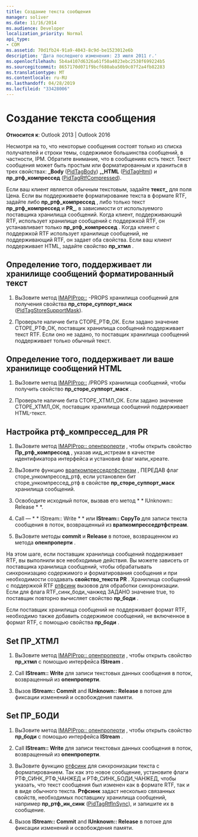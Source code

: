 ```yaml
---
title: Создание текста сообщения
manager: soliver
ms.date: 11/16/2014
ms.audience: Developer
localization_priority: Normal
api_type:
- COM
ms.assetid: 70d1fb24-91a9-4043-8c9d-be1523012e6b
description: 'Дата последнего изменения: 23 июля 2011 г.'
ms.openlocfilehash: 5b4a4107d6326a61f50a4023ebc2538f699224b5
ms.sourcegitcommit: 8657170d071f9bcf680aba50b9c07f2a4fb82283
ms.translationtype: MT
ms.contentlocale: ru-RU
ms.lasthandoff: 04/28/2019
ms.locfileid: "33428006"
---
```

# <a name="creating-message-text"></a>Создание текста сообщения

**Относится к**: Outlook 2013 | Outlook 2016 
  
Несмотря на то, что некоторые сообщения состоят только из списка получателей и строки темы, содержимое большинства сообщений, в частности, IPM. Обратите внимание, что в сообщениях есть текст. Текст сообщения может быть простым или форматированным и храниться в трех свойствах: **\_Body** ([PidTagBody](pidtagbody-canonical-property.md)) **,\_HTML** ([PidTagHtml](pidtaghtml-canonical-property.md)) и **пр_ртф_компрессед** ([PidTagRtfCompressed](pidtagrtfcompressed-canonical-property.md)). 

Если ваш клиент является обычным текстовым, задайте **текст\_** для поля Цена. Если вы поддерживаете форматирование текста в формате RTF, задайте либо **пр_ртф_компрессед** , либо только текст **пр_ртф_компрессед** и **PR\_**, в зависимости от используемого поставщика хранилища сообщений. Когда клиент, поддерживающий RTF, использует хранилище сообщений с поддержкой RTF, он устанавливает только **пр_ртф_компрессед** . Когда клиент с поддержкой RTF использует хранилище сообщений, не поддерживающий RTF, он задает оба свойства. Если ваш клиент поддерживает HTML, задайте свойство **пр_хтмл** . 
  
## <a name="determine-whether-your-message-store-supports-rich-text-format"></a>Определение того, поддерживает ли хранилище сообщений форматированный текст
  
1. ВыЗовите метод [IMAPIProp::](imapiprop-getprops.md) -PROPS хранилища сообщений для получения свойства **пр_сторе_суппорт_маск** ([PidTagStoreSupportMask](pidtagstoresupportmask-canonical-property.md)).
    
2. Проверьте наличие бита СТОРЕ_РТФ_ОК. Если задано значение СТОРЕ_РТФ_ОК, поставщик хранилища сообщений поддерживает текст RTF. Если оно не задано, то поставщик хранилища сообщений поддерживает только обычный текст.
    
## <a name="determine-whether-your-message-store-supports-html"></a>Определение того, поддерживает ли ваше хранилище сообщений HTML
  
1. ВыЗовите метод [IMAPIProp::](imapiprop-getprops.md) /PROPS хранилища сообщений, чтобы получить свойство **пр_сторе_суппорт_маск** . 
    
2. Проверьте наличие бита СТОРЕ_ХТМЛ_ОК. Если задано значение СТОРЕ_ХТМЛ_ОК, поставщик хранилища сообщений поддерживает HTML-текст. 
    
## <a name="set-prrtfcompressed"></a>Настройка ртф_компрессед\_для PR
  
1. ВыЗовите метод [IMAPIProp:: опенпроперти](imapiprop-openproperty.md) , чтобы открыть свойство **Пр_ртф_компрессед** , указав иид_истреам в качестве идентификатора интерфейса и установив флаг мапи_креате. 
    
2. ВыЗовите функцию [врапкомпресседртфстреам](wrapcompressedrtfstream.md) , ПЕРЕДАВ флаг сторе_ункомпрессед_ртф, если установлен бит сторе_ункомпрессед_ртф в свойстве **пр_сторе_суппорт_маск** хранилища сообщений. 
    
3. Освободите исходный поток, вызвав его метод * * IUnknown:: Release * *. 
    
4. Call — * * IStream:: Write * * или **IStream:: CopyTo** для записи текста сообщения в поток, возвращенный из **врапкомпресседртфстреам**.
    
5. ВыЗовите методы **commit** и **Release** в потоке, возвращенном из метода **опенпроперти** . 
    
На этом шаге, если поставщик хранилища сообщений поддерживает RTF, вы выполнили все необходимые действия. Вы можете зависеть от поставщика хранилища сообщений, чтобы обрабатывать синхронизацию содержимого и форматирования сообщения и при необходимости создавать **свойство\_текста PR** . Хранилища сообщений с поддержкой RTF [ртфсинк](rtfsync.md) вызовов для обработки синхронизации. Если для флага RTF\_синк_боди_чанжед ЗАДАНО значение true, то поставщик повторно вычисляет свойство **пр_боди** . 
  
Если поставщик хранилища сообщений не поддерживает формат RTF, необходимо также добавить содержимое сообщений, не включенное в формат RTF, с помощью свойства **пр_боди** . 
  
## <a name="set-prhtml"></a>Set ПР_ХТМЛ
  
1. ВыЗовите метод [IMAPIProp:: опенпроперти](imapiprop-openproperty.md) , чтобы открыть свойство **пр_хтмл** с помощью интерфейса **IStream** . 
    
2. Call **IStream:: Write** для записи текстовых данных сообщения в поток, возвращенный из **опенпроперти**. 
    
3. Вызов **IStream:: Commit** and **IUnknown:: Release** в потоке для фиксации изменений и освобождения памяти. 
    
## <a name="set-prbody"></a>Set ПР_БОДИ
  
1. ВыЗовите метод [IMAPIProp:: опенпроперти](imapiprop-openproperty.md) , чтобы открыть свойство **пр_боди** с помощью интерфейса **IStream** . 
    
2. Call **IStream:: Write** для записи текстовых данных сообщения в поток, возвращенный из **опенпроперти**. 
    
3. ВыЗовите функцию [ртфсинк](rtfsync.md) для синхронизации текста с форматированием. Так как это новое сообщение, установите флаги РТФ_СИНК_РТФ_ЧАНЖЕД и РТФ_СИНК_БОДИ_ЧАНЖЕД, чтобы указать, что текст сообщения был изменен как в формате RTF, так и в виде обычного текста. **Ртфсинк** задаст несколько связанных свойств, необходимых поставщику хранилища сообщений, например **пр_ртф_ин_синк** ([PidTagRtfInSync](pidtagrtfinsync-canonical-property.md)), и запишите их в сообщение.
    
4. Вызов **IStream:: Commit** and **IUnknown:: Release** в потоке для фиксации изменений и освобождения памяти. 
    

